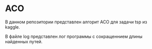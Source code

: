 # ACO

В данном репозитории представлен алгорит ACO для задачи tsp из kaggle.

В файле log представлен лог программы с сокращеннием длины найденных путей.
